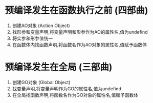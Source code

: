 # 预编译发生在函数执行之前 (四部曲)

1. 创建AO对象  (Action Object)
2. 找形参和变量声明,将变量声明和形参作为AO的属性名,值为undefind
3. 将实参和形参值统一
4. 在函数体内找函数声明,将函数名作为AO对象的属性名,值赋予函数体

# 预编译发生在全局 (三部曲)
1. 创建GO对象 (Global Object)
2. 找变量声明,将变量声明作为GO的属性名,值为undefind
3. 在全局找函数声明,将函数名作为GO对象的属性名,值赋予函数体
